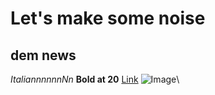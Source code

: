 # Let's make some noise
## dem news
*ItaliannnnnnNn*
**Bold at 20**
[Link](https://theuselessweb.com/)
![Image](https://static.wikia.nocookie.net/earthbound/images/b/b6/Starman_Clay_Model.png/revision/latest?cb=20090521212858)\
